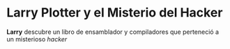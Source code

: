 # Larry Plotter y el Misterio del Hacker

**Larry** descubre un libro de ensamblador y compiladores que perteneció a un
misterioso *hacker*
